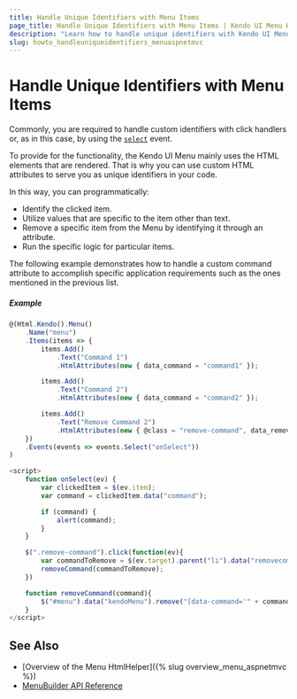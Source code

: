 ```yaml
---
title: Handle Unique Identifiers with Menu Items
page_title: Handle Unique Identifiers with Menu Items | Kendo UI Menu HtmlHelper
description: "Learn how to handle unique identifiers with Kendo UI Menu items in ASP.NET MVC applications."
slug: howto_handleuniqueidentifiers_menuaspnetmvc
---
```


# Handle Unique Identifiers with Menu Items

Commonly, you are required to handle custom identifiers with click handlers or, as in this case, by using the [`select`](/api/javascript/ui/menu#events-select) event.

To provide for the functionality, the Kendo UI Menu mainly uses the HTML elements that are rendered. That is why you can use custom HTML attributes to serve you as unique identifiers in your code.  

In this way, you can programmatically:

* Identify the clicked item.
* Utilize values that are specific to the item other than text.
* Remove a specific item from the Menu by identifying it through an attribute.
* Run the specific logic for particular items.

The following example demonstrates how to handle a custom command attribute to accomplish specific application requirements such as the ones mentioned in the previous list.

##### Example

```js
@(Html.Kendo().Menu()
    .Name("menu")
    .Items(items => {
        items.Add()
            .Text("Command 1")
            .HtmlAttributes(new { data_command = "command1" });

        items.Add()
            .Text("Command 2")
            .HtmlAttributes(new { data_command = "command2" });

        items.Add()
            .Text("Remove Command 2")
            .HtmlAttributes(new { @class = "remove-command", data_removecommand = "command2" });
    })
    .Events(events => events.Select("onSelect"))
)

<script>
    function onSelect(ev) {
        var clickedItem = $(ev.item);
        var command = clickedItem.data("command");

        if (command) {
            alert(command);
        }
    }

    $(".remove-command").click(function(ev){
        var commandToRemove = $(ev.target).parent("li").data("removecommand");
        removeCommand(commandToRemove);
    })

    function removeCommand(command){
        $("#menu").data("kendoMenu").remove("[data-command='" + command + "']");
    }
</script>
```

## See Also

* [Overview of the Menu HtmlHelper]({% slug overview_menu_aspnetmvc %})
* [MenuBuilder API Reference](http://docs.telerik.com/aspnet-mvc/api/Kendo.Mvc.UI.Fluent/MenuBuilder)
